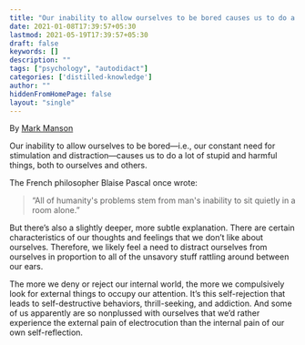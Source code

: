 ```yaml
---
title: "Our inability to allow ourselves to be bored causes us to do a lot of stupid and harmful things"
date: 2021-01-08T17:39:57+05:30
lastmod: 2021-05-19T17:39:57+05:30
draft: false
keywords: []
description: ""
tags: ["psychology", "autodidact"]
categories: ['distilled-knowledge']
author: ""
hiddenFromHomePage: false
layout: "single"
---
```


By [Mark Manson](https://markmanson.net/)

Our inability to allow ourselves to be bored—i.e., our constant need for stimulation and distraction—causes us to do a lot of stupid and harmful things, both to ourselves and others.

The French philosopher Blaise Pascal once wrote: 

> “All of humanity's problems stem from man's inability to sit quietly in a room alone.”

But there’s also a slightly deeper, more subtle explanation. There are certain characteristics of our thoughts and feelings that we don’t like about ourselves. Therefore, we likely feel a need to distract ourselves from ourselves in proportion to all of the unsavory stuff rattling around between our ears.

The more we deny or reject our internal world, the more we compulsively look for external things to occupy our attention. It’s this self-rejection that leads to self-destructive behaviors, thrill-seeking, and addiction. And some of us apparently are so nonplussed with ourselves that we’d rather experience the external pain of electrocution than the internal pain of our own self-reflection.

